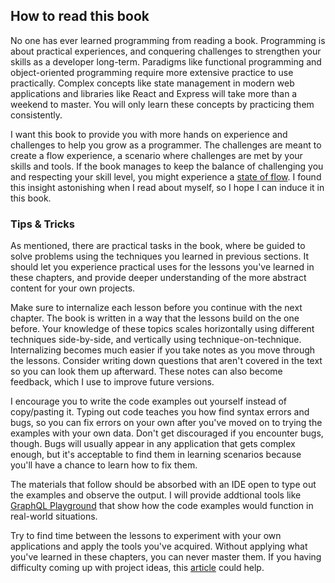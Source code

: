 ## How to read this book

No one has ever learned programming from reading a book. Programming is about practical experiences, and conquering challenges to strengthen your skills as a developer long-term. Paradigms like functional programming and object-oriented programming require more extensive practice to use practically. Complex concepts like state management in modern web applications and libraries like React and Express will take more than a weekend to master. You will only learn these concepts by practicing them consistently.

I want this book to provide you with more hands on experience and challenges to help you grow as a programmer. The challenges are meant to create a flow experience, a scenario where challenges are met by your skills and tools. If the book manages to keep the balance of challenging you and respecting your skill level, you might experience a [state of flow](https://www.robinwieruch.de/lessons-learned-deep-work-flow/). I found this insight astonishing when I read about myself, so I hope I can induce it in this book. 

### Tips & Tricks

As mentioned, there are practical tasks in the book, where be guided to solve problems using the techniques you learned in previous sections. It should let you experience practical uses for the lessons you've learned in these chapters, and provide deeper understanding of the more abstract content for your own projects.

Make sure to internalize each lesson before you continue with the next chapter. The book is written in a way that the lessons build on the one before. Your knowledge of these topics scales horizontally using different techniques side-by-side, and vertically using technique-on-technique. Internalizing becomes much easier if you take notes as you move through the lessons. Consider writing down questions that aren't covered in the text so you can look them up afterward. These notes can also become feedback, which I use to improve future versions.

I encourage you to write the code examples out yourself instead of copy/pasting it.  Typing out code teaches you how find syntax errors and bugs, so you can fix errors on your own after you've moved on to trying the examples with your own data. Don't get discouraged if you encounter bugs, though. Bugs will usually appear in any application that gets complex enough, but it's acceptable to find them in learning scenarios because you'll have a chance to learn how to fix them. 

The materials that follow should be absorbed with an IDE open to type out the examples and observe the output. I will provide addtional tools like [GraphQL Playground](https://github.com/prisma/graphql-playground) that show how the code examples would function in real-world situations.

Try to find time between the lessons to experiment with your own applications and apply the tools you've acquired. Without applying what you've learned in these chapters, you can never master them. If you having difficulty coming up with project ideas, this [article](https://www.robinwieruch.de/how-to-learn-framework/) could help.
 